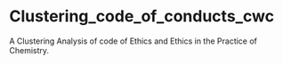 # Clustering_code_of_conducts_cwc
A Clustering Analysis of code of Ethics and Ethics in the Practice of Chemistry.
